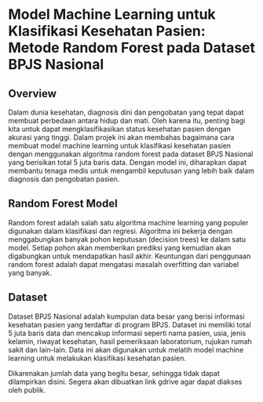 # Model Machine Learning untuk Klasifikasi Kesehatan Pasien: Metode Random Forest pada Dataset BPJS Nasional

## Overview

Dalam dunia kesehatan, diagnosis dini dan pengobatan yang tepat dapat membuat perbedaan antara hidup dan mati. Oleh karena itu, penting bagi kita untuk dapat mengklasifikasikan status kesehatan pasien dengan akurasi yang tinggi. Dalam projek ini akan membahas bagaimana cara membuat model machine learning untuk klasifikasi kesehatan pasien dengan menggunakan algoritma random forest pada dataset BPJS Nasional yang berisikan total 5 juta baris data. Dengan model ini, diharapkan dapat membantu tenaga medis untuk mengambil keputusan yang lebih baik dalam diagnosis dan pengobatan pasien.

## Random Forest Model

Random forest adalah salah satu algoritma machine learning yang populer digunakan dalam klasifikasi dan regresi. Algoritma ini bekerja dengan menggabungkan banyak pohon keputusan (decision trees) ke dalam satu model. Setiap pohon akan memberikan prediksi yang kemudian akan digabungkan untuk mendapatkan hasil akhir. Keuntungan dari penggunaan random forest adalah dapat mengatasi masalah overfitting dan variabel yang banyak.

## Dataset

Dataset BPJS Nasional adalah kumpulan data besar yang berisi informasi kesehatan pasien yang terdaftar di program BPJS. Dataset ini memiliki total 5 juta baris data dan mencakup informasi seperti nama pasien, usia, jenis kelamin, riwayat kesehatan, hasil pemeriksaan laboratorium, rujukan rumah sakit dan lain-lain. Data ini akan digunakan untuk melatih model machine learning untuk melakukan klasifikasi kesehatan pasien.

Dikarenakan jumlah data yang begitu besar, sehingga tidak dapat dilampirkan disini. Segera akan dibuatkan link gdrive agar dapat diakses oleh publik.
